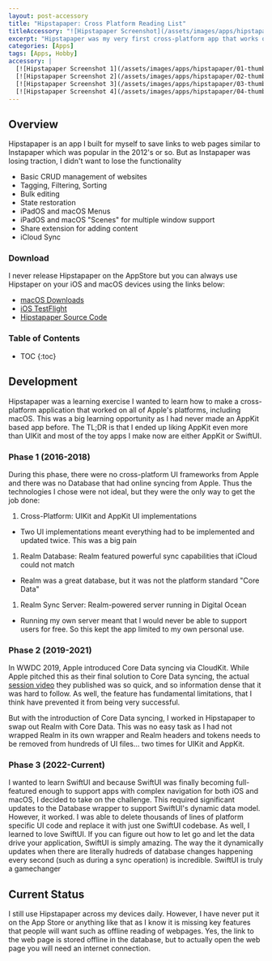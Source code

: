 ```yaml
---
layout: post-accessory
title: "Hipstapaper: Cross Platform Reading List"
titleAccessory: "![Hipstapaper Screenshot](/assets/images/apps/hipstapaper/title.png){: .page-title .reflect .below-xl .round-sm }"
excerpt: "Hipstapaper was my very first cross-platform app that works on iPhone, iPad, and macOS"
categories: [Apps]
tags: [Apps, Hobby]
accessory: |
  [![Hipstapaper Screenshot 1](/assets/images/apps/hipstapaper/01-thumb.png)](/assets/images/apps/hipstapaper/01-full.png)
  [![Hipstapaper Screenshot 2](/assets/images/apps/hipstapaper/02-thumb.png)](/assets/images/apps/hipstapaper/02-full.png)
  [![Hipstapaper Screenshot 3](/assets/images/apps/hipstapaper/03-thumb.png)](/assets/images/apps/hipstapaper/03-full.png)
  [![Hipstapaper Screenshot 4](/assets/images/apps/hipstapaper/04-thumb.png)](/assets/images/apps/hipstapaper/04-full.png)
---
```


## Overview

Hipstapaper is an app I built for myself to save links to web pages similar to 
Instapaper which was popular in the 2012's or so. But as Instapaper was losing
traction, I didn't want to lose the functionality

- Basic CRUD management of websites
- Tagging, Filtering, Sorting
- Bulk editing
- State restoration
- iPadOS and macOS Menus
- iPadOS and macOS "Scenes" for multiple window support
- Share extension for adding content
- iCloud Sync

### Download

I never release Hipstapaper on the AppStore but you can always use Hipstaper
on your iOS and macOS devices using the links below:

- [<i class="fa-regular fa-circle-down"></i>macOS Downloads](https://github.com/jeffreybergier/Hipstapaper/tree/main/Releases/macOS)
- [<i class="fa-brands fa-app-store"></i>iOS TestFlight](https://testflight.apple.com/join/V1f2j5Jd)
- [<i class="fa-brands fa-github"></i>Hipstapaper Source Code](https://github.com/jeffreybergier/Hipstapaper/)

### Table of Contents

* TOC
{:toc}

## Development

Hipstapaper was a learning exercise I wanted to learn how to make a
cross-platform application that worked on all of Apple's platforms, including
macOS. This was a big learning opportunity as I had never made an AppKit based
app before. The TL;DR is that I ended up liking AppKit even more than UIKit and
most of the toy apps I make now are either AppKit or SwiftUI.

### Phase 1 (2016-2018)

During this phase, there were no cross-platform UI frameworks from Apple and
there was no Database that had online syncing from Apple. Thus the technologies 
I chose were not ideal, but they were the only way to get the job done:

1. Cross-Platform: UIKit and AppKit UI implementations
  - Two UI implementations meant everything had to be implemented and updated
    twice. This was a big pain
1. Realm Database: Realm featured powerful sync capabilities that iCloud could
   not match
  - Realm was a great database, but it was not the platform standard "Core Data"
1. Realm Sync Server: Realm-powered server running in Digital Ocean
  - Running my own server meant that I would never be able to support users for
    free. So this kept the app limited to my own personal use.
    
### Phase 2 (2019-2021)

In WWDC 2019, Apple introduced Core Data syncing via CloudKit. While Apple
pitched this as their final solution to Core Data syncing, the actual
[session video](https://developer.apple.com/videos/play/wwdc2019/202) they
published was so quick, and so information dense that it was hard to follow.
As well, the feature has fundamental limitations, that I think have prevented
it from being very successful.

But with the introduction of Core Data syncing, I worked in Hipstapaper to 
swap out Realm with Core Data. This was no easy task as I had not wrapped
Realm in its own wrapper and Realm headers and tokens needs to be removed
from hundreds of UI files... two times for UIKit and AppKit.

### Phase 3 (2022-Current)

I wanted to learn SwiftUI and because SwiftUI was finally becoming full-featured
enough to support apps with complex navigation for both iOS and macOS, I decided
to take on the challenge. This required significant updates to the Database
wrapper to support SwiftUI's dynamic data model. However, it worked. I was able
to delete thousands of lines of platform specific UI code and replace it with
just one SwiftUI codebase. As well, I learned to love SwiftUI. If you can figure
out how to let go and let the data drive your application, SwiftUI is simply
amazing. The way the it dynamically updates when there are literally hudreds
of database changes happening every second \(such as during a sync operation\)
is incredible. SwiftUI is truly a gamechanger

## Current Status

I still use Hipstapaper across my devices daily. However, I have never put it 
on the App Store or anything like that as I know it is missing key features
that people will want such as offline reading of webpages. Yes, the link to
the web page is stored offline in the database, but to actually open the web
page you will need an internet connection.

